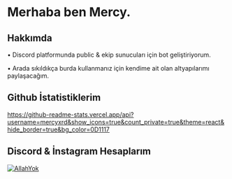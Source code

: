 
# Merhaba ben Mercy.

## Hakkımda
• Discord platformunda public & ekip sunucuları için bot geliştiriyorum.

• Arada sıkıldıkça burda kullanmanız için kendime ait olan altyapılarımı paylaşacağım.

## Github İstatistiklerim
https://github-readme-stats.vercel.app/api?username=mercyxrd&show_icons=true&count_private=true&theme=react&hide_border=true&bg_color=0D1117

## Discord & İnstagram Hesaplarım

[![AllahYok](https://lanyard-profile-readme.vercel.app/api/411621794131476480)](https://discord.com/users/411621794131476480)
